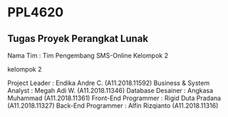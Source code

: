 # PPL4620
## Tugas Proyek Perangkat Lunak
Nama Tim : Tim Pengembang SMS-Online Kelompok 2

kelompok 2

Project Leader			: Endika Andre C. (A11.2018.11592)
Business & System Analyst 	: Megah Adi W. (A11.2018.11346)
Database Desainer		: Angkasa Muhammad (A11.2018.11361)
Front-End Programmer	: Rigid Duta Pradana (A11.2018.11327)
Back-End Programmer	: Alfin Rizqianto (A11.2018.11316)

